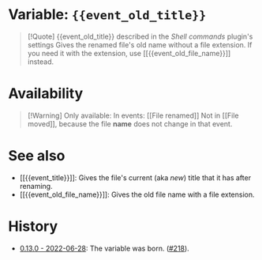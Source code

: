 # Variable: `{{event_old_title}}`
> [!Quote] {{event_old_title}} described in the *Shell commands* plugin's settings
> Gives the renamed file's old name without a file extension. If you need it with the extension, use [[{{event_old_file_name}}]] instead.

# Availability
> [!Warning] Only available:
> In events: [[File renamed]]
> Not in [[File moved]], because the file **name** does not change in that event.

# See also
- [[{{event_title}}]]: Gives the file's current (aka *new*) title that it has after renaming.
- [[{{event_old_file_name}}]]: Gives the old file name with a file extension.

# History
- [0.13.0 - 2022-06-28](https://github.com/Taitava/obsidian-shellcommands/blob/main/CHANGELOG.md#0130---2022-06-28): The variable was born. ([#218](https://github.com/Taitava/obsidian-shellcommands/issues/218)).